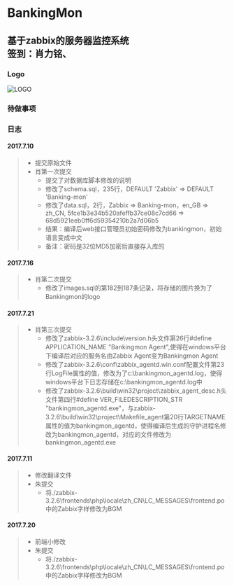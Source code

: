 BankingMon
===

基于zabbix的服务器监控系统<br>
签到：肖力铭、
---

### Logo
![LOGO](http://xiaoliming96.com/images/Logo.jpg) 

### 待做事项

### 日志

#### 2017.7.10
>* 提交原始文件
>* 肖第一次提交
>   * 提交了对数据库脚本修改的说明
>   * 修改了schema.sql，235行，DEFAULT 'Zabbix' => DEFAULT 'Banking-mon'
>   * 修改了data.sql，2行，Zabbix => Banking-mon，en_GB => zh_CN, 5fce1b3e34b520afeffb37ce08c7cd66 => 68d5921eeb0ff6d59354210b2a7d06b5
>   * 结果：编译后web接口管理员初始密码修改为bankingmon，初始语言变成中文
>   * 备注：密码是32位MD5加密后直接存入库的

#### 2017.7.16
>* 肖第二次提交
>   * 修改了images.sql的第182到187条记录，将存储的图片换为了Bankingmon的logo

#### 2017.7.21
>* 肖第三次提交
>   * 修改了zabbix-3.2.6\include\version.h头文件第26行#define APPLICATION_NAME	"Bankingmon Agent",使得在windows平台下编译后对应的服务名由Zabbix Agent变为Bankingmon Agent
>   * 修改了zabbix-3.2.6\conf\zabbix_agentd.win.conf配置文件第23行LogFile属性的值，修改为了c:\bankingmon_agentd.log，使得windows平台下日志存储在c:\bankingmon_agentd.log中
>   * 修改了zabbix-3.2.6\build\win32\project\zabbix_agent_desc.h头文件第四行#define VER_FILEDESCRIPTION_STR		"bankingmon_agentd.exe"，与zabbix-3.2.6\build\win32\project\Makefile_agent第20行TARGETNAME属性的值为bankingmon_agentd，使得编译后生成的守护进程名修改为bankingmon_agentd，对应的文件修改为bankingmon_agentd.exe

#### 2017.7.11
>* 修改翻译文件
>* 朱提交
>   * 将./zabbix-3.2.6\frontends\php\locale\zh_CN\LC_MESSAGES\frontend.po 中的Zabbix字样修改为BGM

#### 2017.7.20
>* 前端小修改
>* 朱提交
>   * 将./zabbix-3.2.6\frontends\php\locale\zh_CN\LC_MESSAGES\frontend.po 中的Zabbix字样修改为BGM
